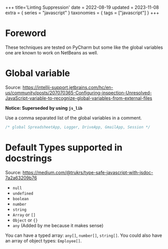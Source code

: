 +++
title='Linting Suppression'
date = 2022-08-19
updated = 2023-11-08
extra = { series = "javascript" }
taxonomies = { tags = ["javascript"] }
+++

# Foreword

These techniques are tested on PyCharm but some like the global variables one are known to work on NetBeans as well.

# Global variable

Source: <https://intellij-support.jetbrains.com/hc/en-us/community/posts/207070365-Configuring-inspection-Unresolved-JavaScript-variable-to-recognize-global-variables-from-external-files>

**Notice: Superseded by using `js_lib`**

Use a comma separated list of the global variables in a comment.

```javascript
/* global SpreadsheetApp, Logger, DriveApp, GmailApp, Session */
```

# Default Types supported in docstrings

Source: <https://medium.com/@trukrs/type-safe-javascript-with-jsdoc-7a2a63209b76>

- `null`
- `undefined`
- `boolean`
- `number`
- `string`
- `Array` or `[]`
- `Object` or `{}`
- `any` (Added by me because it makes sense)

You can have a typed array: `any[]`, `number[]`, `string[]`. You could also have an array of object types: `Employee[]`.
